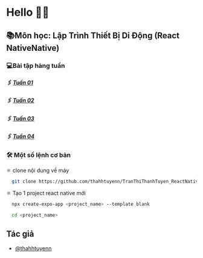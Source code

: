 
# Hello 👋👋

## 📚Môn học: Lập Trình Thiết Bị Di Động (React NativeNative)

### 💻Bài tập hàng tuần

##### 🖇 [Tuần 01](https://github.com/thahhtuyenn/TranThiThanhTuyen_ReactNative/tree/main/ReactNative_Lab01)
##### 🖇 [Tuần 02](https://github.com/thahhtuyenn/TranThiThanhTuyen_ReactNative/tree/main/ReactNative_Lab02)
##### 🖇 [Tuần 03](https://github.com/thahhtuyenn/TranThiThanhTuyen_ReactNative/tree/main/ReactNativeLab03)
##### 🖇 [Tuần 04](https://github.com/thahhtuyenn/TranThiThanhTuyen_ReactNative/tree/main/ReactNativeLab04)


### 🛠 Một số lệnh cơ bản 

⚛️ clone nội dung về máy
```bash
  git clone https://github.com/thahhtuyenn/TranThiThanhTuyen_ReactNative.git
```

⚛️ Tạo 1 project react native mới
```bash
  npx create-expo-app <project_name> --template blank

  cd <project_name>
```


## Tác giả

- [@thahhtuyenn](https://github.com/thahhtuyenn)

